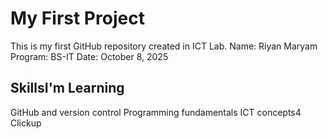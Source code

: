 # My First Project
This is my first GitHub repository created in ICT Lab.
Name: Riyan Maryam
Program: BS-IT
Date: October 8, 2025
## SkillsI'm Learning
GitHub and version control
Programming fundamentals
ICT concepts4 Clickup